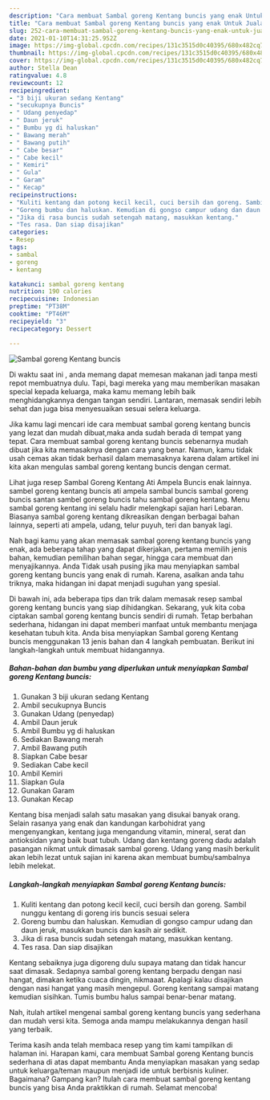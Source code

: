 ```yaml
---
description: "Cara membuat Sambal goreng Kentang buncis yang enak Untuk Jualan"
title: "Cara membuat Sambal goreng Kentang buncis yang enak Untuk Jualan"
slug: 252-cara-membuat-sambal-goreng-kentang-buncis-yang-enak-untuk-jualan
date: 2021-01-10T14:31:25.952Z
image: https://img-global.cpcdn.com/recipes/131c3515d0c40395/680x482cq70/sambal-goreng-kentang-buncis-foto-resep-utama.jpg
thumbnail: https://img-global.cpcdn.com/recipes/131c3515d0c40395/680x482cq70/sambal-goreng-kentang-buncis-foto-resep-utama.jpg
cover: https://img-global.cpcdn.com/recipes/131c3515d0c40395/680x482cq70/sambal-goreng-kentang-buncis-foto-resep-utama.jpg
author: Stella Dean
ratingvalue: 4.8
reviewcount: 12
recipeingredient:
- "3 biji ukuran sedang Kentang"
- "secukupnya Buncis"
- " Udang penyedap"
- " Daun jeruk"
- " Bumbu yg di haluskan"
- " Bawang merah"
- " Bawang putih"
- " Cabe besar"
- " Cabe kecil"
- " Kemiri"
- " Gula"
- " Garam"
- " Kecap"
recipeinstructions:
- "Kuliti kentang dan potong kecil kecil, cuci bersih dan goreng. Sambil nunggu kentang di goreng iris buncis sesuai selera"
- "Goreng bumbu dan haluskan. Kemudian di gongso campur udang dan daun jeruk, masukkan buncis dan kasih air sedikit."
- "Jika di rasa buncis sudah setengah matang, masukkan kentang."
- "Tes rasa. Dan siap disajikan"
categories:
- Resep
tags:
- sambal
- goreng
- kentang

katakunci: sambal goreng kentang 
nutrition: 190 calories
recipecuisine: Indonesian
preptime: "PT38M"
cooktime: "PT46M"
recipeyield: "3"
recipecategory: Dessert

---
```



![Sambal goreng Kentang buncis](https://img-global.cpcdn.com/recipes/131c3515d0c40395/680x482cq70/sambal-goreng-kentang-buncis-foto-resep-utama.jpg)

Di waktu  saat ini , anda memang dapat memesan makanan jadi tanpa mesti repot membuatnya dulu. Tapi, bagi mereka yang mau memberikan masakan special kepada keluarga, maka kamu memang lebih baik menghidangkannya dengan tangan sendiri. Lantaran, memasak sendiri lebih sehat dan juga bisa menyesuaikan sesuai selera keluarga.

Jika kamu lagi mencari ide cara membuat sambal goreng kentang buncis yang lezat dan mudah dibuat,maka anda sudah berada di tempat yang tepat. Cara membuat sambal goreng kentang buncis  sebenarnya mudah dibuat jika kita memasaknya dengan cara yang benar. Namun, kamu tidak usah cemas akan tidak berhasil dalam memasaknya 
karena dalam artikel ini kita akan mengulas sambal goreng kentang buncis dengan cermat.  

Lihat juga resep Sambal Goreng Kentang Ati Ampela Buncis enak lainnya. sambel goreng kentang buncis ati ampela sambal buncis sambal goreng buncis santan sambel goreng buncis tahu sambal goreng kentang. Menu sambal goreng kentang ini selalu hadir melengkapi sajian hari Lebaran. Biasanya sambal goreng kentang dikreasikan dengan berbagai bahan lainnya, seperti ati ampela, udang, telur puyuh, teri dan banyak lagi.

Nah bagi kamu yang akan memasak sambal goreng kentang buncis yang enak, ada beberapa tahap yang dapat dikerjakan, pertama memilih jenis bahan, kemudian pemilihan bahan segar, hingga cara membuat dan menyajikannya. Anda Tidak usah pusing jika mau menyiapkan sambal goreng kentang buncis yang enak di rumah. Karena, asalkan anda  tahu triknya, maka hidangan ini dapat menjadi suguhan yang spesial.

Di bawah ini, ada beberapa tips dan trik dalam memasak resep sambal goreng kentang buncis yang siap dihidangkan. Sekarang, yuk kita coba ciptakan sambal goreng kentang buncis sendiri di rumah. Tetap berbahan sederhana, hidangan ini dapat memberi manfaat untuk membantu menjaga kesehatan tubuh kita. Anda bisa menyiapkan Sambal goreng Kentang buncis menggunakan 13 jenis bahan dan 4 langkah pembuatan. Berikut ini langkah-langkah untuk membuat hidangannya.

<!--inarticleads1-->

##### Bahan-bahan dan bumbu yang diperlukan untuk menyiapkan Sambal goreng Kentang buncis:

1. Gunakan 3 biji ukuran sedang Kentang
1. Ambil secukupnya Buncis
1. Gunakan  Udang (penyedap)
1. Ambil  Daun jeruk
1. Ambil  Bumbu yg di haluskan
1. Sediakan  Bawang merah
1. Ambil  Bawang putih
1. Siapkan  Cabe besar
1. Sediakan  Cabe kecil
1. Ambil  Kemiri
1. Siapkan  Gula
1. Gunakan  Garam
1. Gunakan  Kecap


Kentang bisa menjadi salah satu masakan yang disukai banyak orang. Selain rasanya yang enak dan kandungan karbohidrat yang mengenyangkan, kentang juga mengandung vitamin, mineral, serat dan antioksidan yang baik buat tubuh. Udang dan kentang goreng dadu adalah pasangan nikmat untuk dimasak sambal goreng. Udang yang masih berkulit akan lebih lezat untuk sajian ini karena akan membuat bumbu/sambalnya lebih melekat. 

<!--inarticleads2-->

##### Langkah-langkah menyiapkan Sambal goreng Kentang buncis:

1. Kuliti kentang dan potong kecil kecil, cuci bersih dan goreng. Sambil nunggu kentang di goreng iris buncis sesuai selera
1. Goreng bumbu dan haluskan. Kemudian di gongso campur udang dan daun jeruk, masukkan buncis dan kasih air sedikit.
1. Jika di rasa buncis sudah setengah matang, masukkan kentang.
1. Tes rasa. Dan siap disajikan


Kentang sebaiknya juga digoreng dulu supaya matang dan tidak hancur saat dimasak. Sedapnya sambal goreng kentang berpadu dengan nasi hangat, dimakan ketika cuaca dingin, nikmaaat. Apalagi kalau disajikan dengan nasi hangat yang masih mengepul. Goreng kentang sampai matang kemudian sisihkan. Tumis bumbu halus sampai benar-benar matang. 

Nah, itulah artikel mengenai  sambal goreng kentang buncis  yang sederhana dan mudah versi kita. Semoga anda mampu melakukannya dengan hasil yang terbaik. 

Terima kasih anda telah membaca resep yang tim kami tampilkan di halaman ini. Harapan kami, cara membuat  Sambal goreng Kentang buncis sederhana di atas dapat membantu Anda menyiapkan masakan yang sedap untuk keluarga/teman maupun menjadi ide untuk berbisnis kuliner. Bagaimana? Gampang kan? Itulah cara membuat sambal goreng kentang buncis yang bisa Anda praktikkan di rumah. Selamat mencoba!

